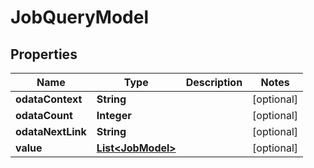 

# JobQueryModel


## Properties

| Name | Type | Description | Notes |
|------------ | ------------- | ------------- | -------------|
|**odataContext** | **String** |  |  [optional] |
|**odataCount** | **Integer** |  |  [optional] |
|**odataNextLink** | **String** |  |  [optional] |
|**value** | [**List&lt;JobModel&gt;**](JobModel.md) |  |  [optional] |



